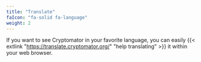 ```yaml
---
title: "Translate"
faIcon: "fa-solid fa-language"
weight: 2
---
```


If you want to see Cryptomator in your favorite language, you can easily {{< extlink "https://translate.cryptomator.org/" "help translating"  >}} it within your web browser.
